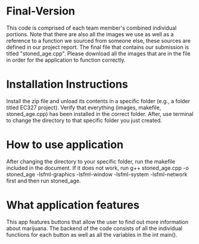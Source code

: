 # Final-Version

This code is comprised of each team member's combined individual portions. Note that there are also all the images we use as well as a reference to a function we sourced from someone else, these sources are defined in our project report. The final file that contains our submission is titled "stoned_age.cpp". Please download all the images that are in the file in order for the application to function correctly.

# Installation Instructions

Install the zip file and unload its contents in a specific folder (e.g., a folder titled EC327 project). Verify that everything (images, makefile, stoned_age.cpp) has been installed in the correct folder. After, use terminal to change the directory to that specific folder you just created.

# How to use application

After changing the directory to your specific folder, run the makefile included in the document. If it does not work, run g++ stoned_age.cpp -o stoned_age -lsfml-graphics -lsfml-window -lsfml-system -lsfml-network first and then run stoned_age.

# What application features

This app features buttons that allow the user to find out more information about marijuana. The backend of the code consists of all the individual functions for each button as well as all the variables in the int main(). 
